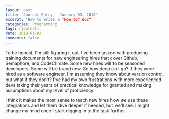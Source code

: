 ```yaml
---
layout: post
title: "Journal Entry - January 03, 2018"
excerpt: "How to write a "How to" doc"
categories: Programming
tags: [journal]
date: 2018-01-03
comments: false
---
```


To be honest, I'm still figuring it out. I've been tasked with producing training documents for new engineering hires that cover Github, Semaphore, and CodeClimate. Some new hires will to be seasoned developers. Some will be brand new. So how deep do I go? If they were hired as a software engineer, I'm assuming they know about version control, but what if they don't? I've had my own frustrations with more experienced devs taking their years of practical knowledge for granted and making assumptions about my level of proficiency.

I think it makes the most sense to teach new hires how _we_ use these integrations and let them dive deeper if needed, but we'll see. I might change my mind once I start digging in to the task further.